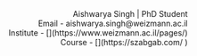 <div dir="rtl"> 
 Aishwarya Singh | PhD Student
 <div dir="rtl"> 
 Email - aishwarya.singh@weizmann.ac.il 
   <div dir="rtl"> 
 Institute - [](https://www.weizmann.ac.il/pages/)
    <div dir="rtl"> 
 Course - [](https://szabgab.com/ )
      <div dir="rtl"> 
